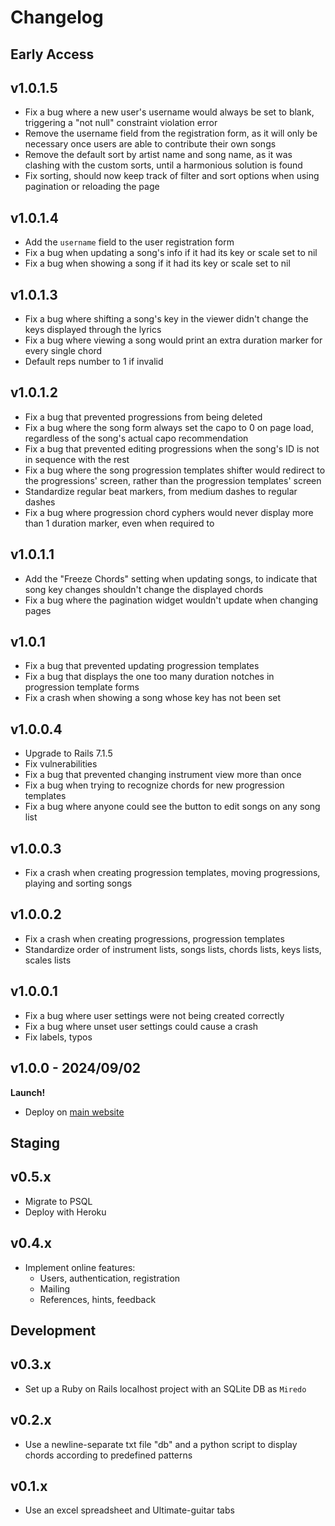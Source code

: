# Changelog

## Early Access

## v1.0.1.5

* Fix a bug where a new user's username would always be set to blank, triggering a "not null" constraint violation error
* Remove the username field from the registration form, as it will only be necessary once users are able to contribute their own songs
* Remove the default sort by artist name and song name, as it was clashing with the custom sorts, until a harmonious solution is found
* Fix sorting, should now keep track of filter and sort options when using pagination or reloading the page

## v1.0.1.4

* Add the `username` field to the user registration form
* Fix a bug when updating a song's info if it had its key or scale set to nil
* Fix a bug when showing a song if it had its key or scale set to nil

## v1.0.1.3

* Fix a bug where shifting a song's key in the viewer didn't change the keys displayed through the lyrics
* Fix a bug where viewing a song would print an extra duration marker for every single chord
* Default reps number to 1 if invalid

## v1.0.1.2

* Fix a bug that prevented progressions from being deleted
* Fix a bug where the song form always set the capo to 0 on page load, regardless of the song's actual capo recommendation
* Fix a bug that prevented editing progressions when the song's ID is not in sequence with the rest
* Fix a bug where the song progression templates shifter would redirect to the progressions' screen, rather than the progression templates' screen  
* Standardize regular beat markers, from medium dashes to regular dashes
* Fix a bug where progression chord cyphers would never display more than 1 duration marker, even when required to

## v1.0.1.1

* Add the "Freeze Chords" setting when updating songs, to indicate that song key changes shouldn't change the displayed chords
* Fix a bug where the pagination widget wouldn't update when changing pages

## v1.0.1

* Fix a bug that prevented updating progression templates
* Fix a bug that displays the one too many duration notches in progression template forms
* Fix a crash when showing a song whose key has not been set

## v1.0.0.4

* Upgrade to Rails 7.1.5
* Fix vulnerabilities
* Fix a bug that prevented changing instrument view more than once
* Fix a bug when trying to recognize chords for new progression templates
* Fix a bug where anyone could see the button to edit songs on any song list

## v1.0.0.3

* Fix a crash when creating progression templates, moving progressions, playing and sorting songs

## v1.0.0.2

* Fix a crash when creating progressions, progression templates
* Standardize order of instrument lists, songs lists, chords lists, keys lists, scales lists

## v1.0.0.1

* Fix a bug where user settings were not being created correctly
* Fix a bug where unset user settings could cause a crash
* Fix labels, typos

## v1.0.0 - 2024/09/02

**Launch!**

* Deploy on [main website](https://miredo.ca)

## Staging

## v0.5.x

* Migrate to PSQL
* Deploy with Heroku

## v0.4.x

* Implement online features:
  * Users, authentication, registration
  * Mailing
  * References, hints, feedback

## Development

## v0.3.x

* Set up a Ruby on Rails localhost project with an SQLite DB as `Miredo`

## v0.2.x

* Use a newline-separate txt file "db" and a python script to display chords according to predefined patterns

## v0.1.x

* Use an excel spreadsheet and Ultimate-guitar tabs
